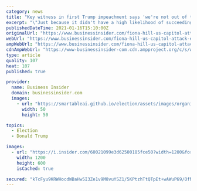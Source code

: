 ```yaml
---
category: news
title: "Key witness in first Trump impeachment says 'we're not out of the woods yet' after January 6 Capitol attack"
excerpt: "\"Just because it didn't have a high likelihood of succeeding in a classic coup fashion doesn't mean it wasn't an attempt,\" Fiona Hill says."
publishedDateTime: 2021-01-16T15:10:00Z
originalUrl: "https://www.businessinsider.com/fiona-hill-us-capitol-attack-elements-of-civil-conflict-2021-1"
webUrl: "https://www.businessinsider.com/fiona-hill-us-capitol-attack-elements-of-civil-conflict-2021-1"
ampWebUrl: "https://www.businessinsider.com/fiona-hill-us-capitol-attack-elements-of-civil-conflict-2021-1?amp"
cdnAmpWebUrl: "https://www-businessinsider-com.cdn.ampproject.org/c/s/www.businessinsider.com/fiona-hill-us-capitol-attack-elements-of-civil-conflict-2021-1?amp"
type: article
quality: 107
heat: 107
published: true

provider:
  name: Business Insider
  domain: businessinsider.com
  images:
    - url: "https://smartableai.github.io/election/assets/images/organizations/businessinsider.com-50x50.jpg"
      width: 50
      height: 50

topics:
  - Election
  - Donald Trump

images:
  - url: "https://i.insider.com/60021099e3d62500185fce50?width=1200&format=jpeg"
    width: 1200
    height: 600
    isCached: true

secured: "kTcFyu9KRWHocdWBaHw5I3Ze1v9M8vuYSZ1/5KPtzhTtQTpEt+wAWuP69/OfNQPQHSwWwZphDMWoBCqlnEuuRobRzRMvFsu7qRHGaD6hLLJ8OiBf9qJU2jRCwJj+9gyYoB1JHQDuAYgLK4zbyEsYV9c/s//C/7bLJfU7HQQoMvRQYAWpciI3y6qkKMschPpwev2a/oMjTtsCeutKWp3WCHXs7b1awLKOw0DFkKdufCXW5PYNkCB5nrQrsn+bUwsILvfPtWdRAhnhWeo6QlzD6dNPBvoKIwkkGJRrwLkaeu4k4jCMrttbArjCNL6ssf7KW8C0anSzZMdiliaIOUqU8ZrRUTb+NwBYZ8V6LQLLJ3E=;8eTMmyGDfzNOly1COLSUFw=="
---
```


